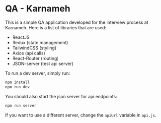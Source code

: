 # QA - Karnameh
This is a simple QA application developed for the interview process at Karnameh.
Here is a list of libraries that are used:
- ReactJS 
- Redux (state management)
- TailwindCSS (styling)
- Axios (api calls)
- React-Router (routing)
- JSON-server (test api server)

To run a dev server, simply run:
```bash
npm install
npm run dev
```

You should also start the json server for api endpoints:
```bash
npm run server
```

If you want to use a different server, change the `apiUrl` variable in `api.js`.
